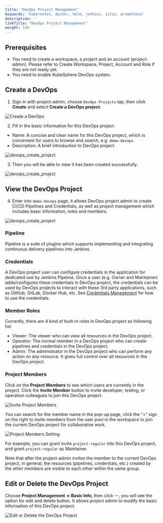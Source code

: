 ```yaml
---
title: "DevOps Project Management"
keywords: 'kubernetes, docker, helm, jenkins, istio, prometheus'
description: ''
linkTitle: "DevOps Project Management"
weight: 110
---
```


## Prerequisites

- You need to create a workspace, a project and an account (project-admin). Please refer to Create Workspace, Project, Account and Role if they are not ready yet.
- You need to enable KubeSphere DevOps system.

## Create a DevOps 

1. Sign in with project-admin, choose `DevOps Projects` tap, then click **Create** and select **Create a DevOps project**.

![Create a DevOps](/images/devops/create-devops-1.png)

2. Fill in the basic information for this DevOps project.

- Name: A concise and clear name for this DevOps project, which is convenient for users to browse and search, e.g. `demo-devops`.
- Description: A brief introduction to DevOps project.

![devops_create_project](/images/devops/create-devops-2.png)

3. Then you will be able to view it has been created successfully. 

![devops_create_project](/images/devops/create-devops-3.png)

## View the DevOps Project

4. Enter into `demo-devops` page, it allows DevOps project admin to create CI/CD Pipelines and Credentials, as well as project management which includes basic information, roles and members. 

![devops_create_project](/images/devops/create-devops-4.png)

### Pipeline

Pipeline is a suite of plugins which supports implementing and integrating continuous delivery pipelines into Jenkins.

### Credentials

A DevOps project user can configure credentials in the application for dedicated use by Jenkins Pipeline. Once a user (e.g. Owner and Maintainer) adds/configures these credentials in DevOps project, the credentials can be used by DevOps projects to interact with these 3rd party applications, such as GitHub, GitLab, Docker Hub, etc. See [Credentials Management](../credential-management/) for how to use the credentials.

### Member Roles

Currently, there are 4 kind of built-in roles in DevOps project as following list:

- Viewer: The viewer who can view all resources in the DevOps project.
- Operator: The normal member in a DevOps project who can create pipelines and credentials in the DevOps project.
- Admin: The administrator in the DevOps project who can perform any action on any resource. It gives full control over all resources in the DevOps project.

### Project Members

Click on the **Project Members** to see which users are currently in the project. Click the **Invite Member** button to invite developer, testing, or operation colleagues to join this DevOps project. 

![Invite Project Members](/images/devops/create-devops-5.png)

You can search for the member name in the pop-up page, click the “+” sign on the right to invite members from the user pool in the workspace to join the current DevOps project for collaborative work. 

![Project Members Setting](/images/devops/create-devops-6.png)

For example, you can grant invite `project-regular` into this DevOps project, and grant `project-regular` as Maintainer.


Note that after the project-admin invites the member to the current DevOps project, in general, the resources (pipelines, credentials, etc.) created by the other members are visible to each other within the same group.

## Edit or Delete the DevOps Project

Choose **Project Management → Basic Info**, then click **···**, you will see the option for edit and delete button. It allows project admin to modify the basic information of this DevOps project.

![Edit or Delete the DevOps Project](/images/devops/create-devops-7.png)